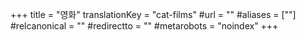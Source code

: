 +++
title = "영화"
translationKey = "cat-films"
#url = ""
#aliases = [""]
#relcanonical = ""
#redirectto = ""
#metarobots = "noindex"
+++
